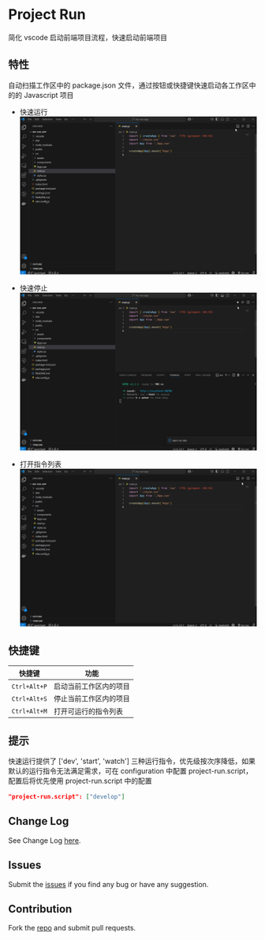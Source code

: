 # Project Run

简化 vscode 启动前端项目流程，快速启动前端项目

## 特性

自动扫描工作区中的 package.json 文件，通过按钮或快捷键快速启动各工作区中的的 Javascript 项目

* 快速运行  
![Run](images/useOneRun.gif)

* 快速停止  
![Stop](images/useOneStop.gif)

* 打开指令列表  
![Menus](images/useOpenMenu.gif)


## 快捷键

| 快捷键 | 功能 |
| --- | --- |
| `Ctrl+Alt+P` | 启动当前工作区内的项目 |
| `Ctrl+Alt+S` | 停止当前工作区内的项目 |
| `Ctrl+Alt+M` | 打开可运行的指令列表 |


## 提示

快速运行提供了 ['dev', 'start', 'watch'] 三种运行指令，优先级按次序降低，如果默认的运行指令无法满足需求，可在 configuration 中配置 project-run.script，配置后将优先使用 project-run.script 中的配置

```json
"project-run.script": ["develop"]
```


## Change Log

See Change Log [here](https://github.com/chen-cattle/project-run/blob/main/CHANGELOG.md).

## Issues

Submit the [issues](https://github.com/chen-cattle/project-run/issues) if you find any bug or have any suggestion.

## Contribution

Fork the [repo](https://github.com/chen-cattle/project-run) and submit pull requests.